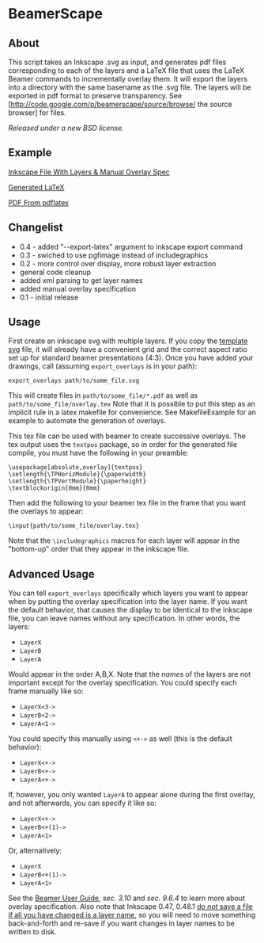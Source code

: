 BeamerScape
===========

About
-----
This script takes an Inkscape .svg as input, and generates pdf files corresponding to each of the layers and a LaTeX file that uses the LaTeX Beamer commands to incrementally overlay them. It will export the layers into a directory with the same basename as the .svg file. The layers will be exported in pdf format to preserve transparency. See [http://code.google.com/p/beamerscape/source/browse/ the source browser] for files.

_Released under a new BSD license._

Example
-------

[Inkscape File With Layers & Manual Overlay Spec](http://beamerscape.googlecode.com/hg/figures/beamer_template__ov.svg)

[Generated LaTeX](http://code.google.com/p/beamerscape/source/browse/figures/beamer_template__ov/overlay.tex)

[PDF From pdflatex](http://beamerscape.googlecode.com/hg/test.pdf)


Changelist
----------
 * 0.4 - added "--export-latex" argument to inkscape export command
 * 0.3 - swiched to use pgfimage instead of includegraphics
 * 0.2 - more control over display, more robust layer extraction
  * general code cleanup
  * added xml parsing to get layer names
  * added manual overlay specification
 * 0.1 - initial release 

Usage
-----

First create an inkscape svg with multiple layers. If you copy the [template svg](http://code.google.com/p/beamerscape/source/browse/figures/beamer_template__ov.svg) file, it will already have a convenient grid and the correct aspect ratio set up for standard beamer presentations (4:3). Once you have added your drawings, call (assuming `export_overlays` is in your path):

    export_overlays path/to/some_file.svg
    
This will create files in `path/to/some_file/*.pdf` as well as `path/to/some_file/overlay.tex` Note that it is possible to put this step as an implicit rule in a latex makefile for convenience.  See MakefileExample for an example to automate the generation of overlays.

This tex file can be used with beamer to create successive overlays. The tex output uses the `textpos` package, so in order for the generated file compile, you must have the following in your preamble:

    \usepackage[absolute,overlay]{textpos}
    \setlength{\TPHorizModule}{\paperwidth}
    \setlength{\TPVertModule}{\paperheight}
    \textblockorigin{0mm}{0mm}

Then add the following to your beamer tex file in the frame that you want the overlays to appear:

    \input{path/to/some_file/overlay.tex}

Note that the `\includegraphics` macros for each layer will appear in the "bottom-up" order that they appear in the inkscape file.

Advanced Usage
--------------

You can tell `export_overlays` specifically which layers you want to appear when by putting the overlay specification into the layer name. If you want the default behavior, that causes the display to be identical to the inkscape file, you can leave names without any specification. In other words, the layers:
 * `LayerX`
 * `LayerB`
 * `LayerA`

Would appear in the order A,B,X. Note that the _names_ of the layers are not important except for the overlay specification. You could specify each frame manually like so:
 * `LayerX<3->`
 * `LayerB<2->`
 * `LayerA<1->`

You could specify this manually using `<+->` as well (this is the default behavior):
 * `LayerX<+->`
 * `LayerB<+->`
 * `LayerA<+->`

If, however, you only wanted `LayerA` to appear alone during the first overlay, and not afterwards, you can specify it like so:
 * `LayerX<+->`
 * `LayerB<+(1)->`
 * `LayerA<1>`

Or, alternatively:
 * `LayerX`
 * `LayerB<+(1)->`
 * `LayerA<1>`

See the [Beamer User Guide](http://mirrors.ibiblio.org/pub/mirrors/CTAN/macros/latex/contrib/beamer/doc/beameruserguide.pdf), _sec. 3.10_ and _sec. 9.6.4_ to learn more about overlay specification. Also note that Inkscape 0.47, 0.48.1 [do *not* save a file if all you have changed is a layer name](https://bugs.launchpad.net/inkscape/+bug/806302), so you will need to move something back-and-forth and re-save if you want changes in layer names to be written to disk.
